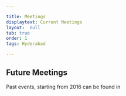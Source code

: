 ```yaml
---

title: Meetings
displaytext: Current Meetings
layout:  null
tab: true
order: 1
tags: Hyderabad

---
```


## Future Meetings

Past events, starting from 2016 can be found in
